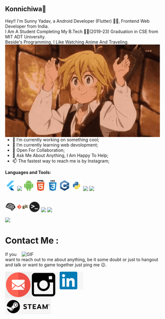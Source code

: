 ## Konnichiwa👋


Hey!! I'm Sunny Yadav, a Android Developer (Flutter) 👨‍💻, Frontend Web Developer from India.
</br>I Am A Student Completing My B.Tech 👨‍🎓(2019-23) Graduation in CSE from MIT ADT University.
</br> Beside's Programming, I Like Watching Anime And Traveling.
<img align="right" alt="GIF"  width="580"  height="300"  src="https://github.com/YSunny15/YSunny15/blob/main/assets/gifs/7ds.gif" />

- 🔭 I’m currently working on something cool;
- 🌱 I’m currently learning web devolopment;
- 👯 Open For Collaboration;
- 💬 Ask Me About Anything, I Am Happy To Help;
- 📫 The fastest way to reach me is by Instagram;


 **Languages and Tools:** 
</br></br>
<code><img height="35" src="https://raw.githubusercontent.com/github/explore/80688e429a7d4ef2fca1e82350fe8e3517d3494d/topics/flutter/flutter.png"></code>
<code><img height="35" src="https://www.pngitem.com/pimgs/m/480-4800518_file-dart-logo-dart-programming-language-logo-hd.png"></code>
<code><img height="35" src="https://raw.githubusercontent.com/github/explore/80688e429a7d4ef2fca1e82350fe8e3517d3494d/topics/android/android.png"></code>
<code><img height="35" src="https://raw.githubusercontent.com/github/explore/80688e429a7d4ef2fca1e82350fe8e3517d3494d/topics/html/html.png"></code>
<code><img height="35" src="https://raw.githubusercontent.com/github/explore/80688e429a7d4ef2fca1e82350fe8e3517d3494d/topics/css/css.png"></code>
<code><img height="35" src="https://raw.githubusercontent.com/github/explore/80688e429a7d4ef2fca1e82350fe8e3517d3494d/topics/cpp/cpp.png"></code>
<code><img height="35" src="https://raw.githubusercontent.com/github/explore/80688e429a7d4ef2fca1e82350fe8e3517d3494d/topics/python/python.png"></code>
<code><img height="35" src="https://d1.awsstatic.com/asset-repository/products/amazon-rds/1024px-MySQL.ff87215b43fd7292af172e2a5d9b844217262571.png"></code>
<code><img height="35" src="https://banner2.cleanpng.com/20180427/zce/kisspng-figma-user-interface-design-designer-logo-apps-design-5ae2b107507599.2852510515248058953296.jpg"></code>


<code> <img height="35" src="https://github.com/YSunny15/YSunny15/blob/main/assets/icons/ml.png"></code>
<code><img height="35" src="https://raw.githubusercontent.com/github/explore/80688e429a7d4ef2fca1e82350fe8e3517d3494d/topics/git/git.png"></code>
<code><img height="35" src="https://raw.githubusercontent.com/github/explore/80688e429a7d4ef2fca1e82350fe8e3517d3494d/topics/terminal/terminal.png"></code>
<code><img height="35" src="https://code.visualstudio.com/assets/updates/1_35/logo-stable.png"></code>
<code><img height="35" src="https://www.kindpng.com/picc/m/25-255595_icon-android-studio-logo-hd-png-download.png"></code>
<!-- <code><img height="35" src="https://user-images.githubusercontent.com/2676579/34940598-17cc20f0-f9be-11e7-8c6d-f0190d502d64.png"></code> -->
<code><img height="35" src="https://d2eip9sf3oo6c2.cloudfront.net/tags/images/000/001/085/square_280/firebaselogo.png"></code>

# Contact Me :

<p>
<!--  </br> -->


<img hight="320" width="450" align="right" alt="GIF" src="https://github.com/Xx-Ashutosh-xX/Xx-Ashutosh-xX/blob/master/assets/93195.gif">


If you want to reach out to me about anything, be it some doubt or just to hangout and talk or want to game together just ping me 😉.</br>

<a href="mailto:sunnyyadavtheone@gmail.com">
 <img align="left" alt="Gmail" width="85" hight="85" src="https://github.com/YSunny15/YSunny15/blob/main/assets/icons/gmail.png" />
</a>
<a href="https://instagram.com/y.__sunny?igshid=YmMyMTA2M2Y=">
  <img align="left" alt="instagram" width="80" hight="80" src="https://github.com/YSunny15/YSunny15/blob/main/assets/icons/instagram.png" />
</a>


<a href="https://www.linkedin.com/in/ashutosh-saxena-7b326817b/">
  <img align="left" alt="Linkedin" width="90" hight="90" src="https://github.com/YSunny15/YSunny15/blob/main/assets/icons/Linkedin.jpg" />
</a>
</br></br></br></br></br>
<a href="https://steamcommunity.com/profiles/76561199038192253/">
  <img align="left" alt="Steam" width="150" hight="90" src="https://github.com/YSunny15/YSunny15/blob/main/assets/icons/steam.png" />
</a>
 </p>
